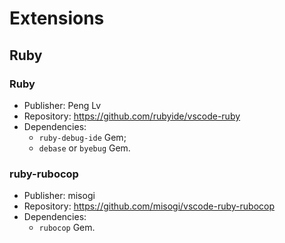 # Extensions

## Ruby

### Ruby

* Publisher: Peng Lv
* Repository: https://github.com/rubyide/vscode-ruby
* Dependencies:
  * ```ruby-debug-ide``` Gem;
  * ```debase``` or ```byebug``` Gem.
  
### ruby-rubocop

* Publisher: misogi
* Repository: https://github.com/misogi/vscode-ruby-rubocop
* Dependencies:
  * ```rubocop``` Gem.
